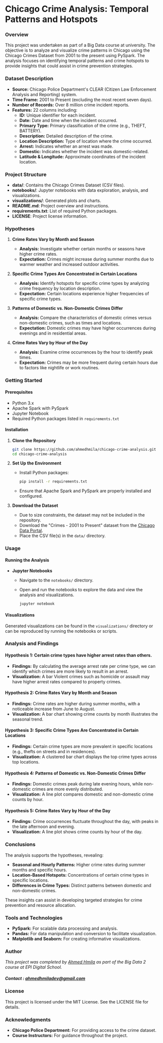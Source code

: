 
# Chicago Crime Analysis: Temporal Patterns and Hotspots

### Overview

This project was undertaken as part of a Big Data course at university. The objective is to analyze and visualize crime patterns in Chicago using the Chicago Crimes Dataset from 2001 to the present using PySpark. The analysis focuses on identifying temporal patterns and crime hotspots to provide insights that could assist in crime prevention strategies.

### Dataset Description

- **Source:** Chicago Police Department's CLEAR (Citizen Law Enforcement Analysis and Reporting) system.
- **Time Frame:** 2001 to Present (excluding the most recent seven days).
- **Number of Records:** Over 8 million crime incident reports.
- **Features:** 22 columns including:
  - **ID:** Unique identifier for each incident.
  - **Date:** Date and time when the incident occurred.
  - **Primary Type:** Primary classification of the crime (e.g., THEFT, BATTERY).
  - **Description:** Detailed description of the crime.
  - **Location Description:** Type of location where the crime occurred.
  - **Arrest:** Indicates whether an arrest was made.
  - **Domestic:** Indicates whether the incident was domestic-related.
  - **Latitude & Longitude:** Approximate coordinates of the incident location.

### Project Structure

- **data/**: Contains the Chicago Crimes Dataset (CSV files).
- **notebooks/**: Jupyter notebooks with data exploration, analysis, and visualizations.
- **visualizations/**: Generated plots and charts.
- **README.md**: Project overview and instructions.
- **requirements.txt**: List of required Python packages.
- **LICENSE**: Project license information.

### Hypotheses

1. **Crime Rates Vary by Month and Season**
   - **Analysis:** Investigate whether certain months or seasons have higher crime rates.
   - **Expectation:** Crimes might increase during summer months due to warmer weather and increased outdoor activities.

2. **Specific Crime Types Are Concentrated in Certain Locations**
   - **Analysis:** Identify hotspots for specific crime types by analyzing crime frequency by location description.
   - **Expectation:** Certain locations experience higher frequencies of specific crime types.

3. **Patterns of Domestic vs. Non-Domestic Crimes Differ**
   - **Analysis:** Compare the characteristics of domestic crimes versus non-domestic crimes, such as times and locations.
   - **Expectation:** Domestic crimes may have higher occurrences during evenings and in residential areas.

4. **Crime Rates Vary by Hour of the Day**
   - **Analysis:** Examine crime occurrences by the hour to identify peak times.
   - **Expectation:** Crimes may be more frequent during certain hours due to factors like nightlife or work routines.

### Getting Started

#### Prerequisites

- Python 3.x
- Apache Spark with PySpark
- Jupyter Notebook
- Required Python packages listed in `requirements.txt`

#### Installation

1. **Clone the Repository**

   ```bash
   git clone https://github.com/ahmedhmila/chicago-crime-analysis.git
   cd chicago-crime-analysis
   ```

2. **Set Up the Environment**

   - Install Python packages:

     ```bash
     pip install -r requirements.txt
     ```

   - Ensure that Apache Spark and PySpark are properly installed and configured.

3. **Download the Dataset**

   - Due to size constraints, the dataset may not be included in the repository.
   - Download the "Crimes - 2001 to Present" dataset from the [Chicago Data Portal](https://data.cityofchicago.org/Public-Safety/Crimes-2001-to-Present/ijzp-q8t2).
   - Place the CSV file(s) in the `data/` directory.

### Usage

#### Running the Analysis

- **Jupyter Notebooks**
  - Navigate to the `notebooks/` directory.
  - Open and run the notebooks to explore the data and view the analysis and visualizations.

    ```bash
    jupyter notebook
    ```

#### Visualizations

Generated visualizations can be found in the `visualizations/` directory or can be reproduced by running the notebooks or scripts.

### Analysis and Findings

#### Hypothesis 1: Certain crime types have higher arrest rates than others.

- **Findings:** By calculating the average arrest rate per crime type, we can identify which crimes are more likely to result in an arrest.
- **Visualization:** A bar Violent crimes such as homicide or assault may have higher arrest rates compared to property crimes.

#### Hypothesis 2: Crime Rates Vary by Month and Season

- **Findings:** Crime rates are higher during summer months, with a noticeable increase from June to August.
- **Visualization:** A bar chart showing crime counts by month illustrates the seasonal trend.

#### Hypothesis 3: Specific Crime Types Are Concentrated in Certain Locations

- **Findings:** Certain crime types are more prevalent in specific locations (e.g., thefts on streets and in residences).
- **Visualization:** A clustered bar chart displays the top crime types across top locations.

#### Hypothesis 4: Patterns of Domestic vs. Non-Domestic Crimes Differ

- **Findings:** Domestic crimes peak during late evening hours, while non-domestic crimes are more evenly distributed.
- **Visualization:** A line plot compares domestic and non-domestic crime counts by hour.

#### Hypothesis 5: Crime Rates Vary by Hour of the Day

- **Findings:** Crime occurrences fluctuate throughout the day, with peaks in the late afternoon and evening.
- **Visualization:** A line plot shows crime counts by hour of the day.

### Conclusions

The analysis supports the hypotheses, revealing:

- **Seasonal and Hourly Patterns:** Higher crime rates during summer months and specific hours.
- **Location-Based Hotspots:** Concentrations of certain crime types in specific locations.
- **Differences in Crime Types:** Distinct patterns between domestic and non-domestic crimes.

These insights can assist in developing targeted strategies for crime prevention and resource allocation.

### Tools and Technologies

- **PySpark:** For scalable data processing and analysis.
- **Pandas:** For data manipulation and conversion to facilitate visualization.
- **Matplotlib and Seaborn:** For creating informative visualizations.

### Author

*This project was completed by [Ahmed Hmila](https://github.com/ahmedhmila) as part of the Big Data 2 course at EPI Digital School.*
##### Contact : ahmedhmiladev@gmail.com 
### License

This project is licensed under the MIT License. See the LICENSE file for details.

### Acknowledgments

- **Chicago Police Department:** For providing access to the crime dataset.
- **Course Instructors:** For guidance throughout the project.

